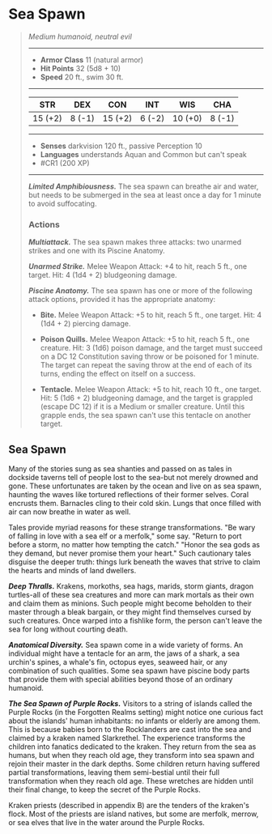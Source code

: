 # Sea Spawn
>*Medium humanoid, neutral evil*
>___
>- **Armor Class** 11 (natural armor)
>- **Hit Points** 32 (5d8 + 10)
>- **Speed** 20 ft., swim 30 ft.
>___
>|STR|DEX|CON|INT|WIS|CHA|
>|:---:|:---:|:---:|:---:|:---:|:---:|
>|15 (+2)|8 (-1)|15 (+2)|6 (-2)|10 (+0)|8 (-1)|
>___
>- **Senses** darkvision 120 ft., passive Perception 10
>- **Languages** understands Aquan and Common but can't speak
>- #CR1 (200 XP)
>___
>***Limited Amphibiousness.*** The sea spawn can breathe air and water, but needs to be submerged in the sea at least once a day for 1 minute to avoid suffocating.  
>
>### Actions
>***Multiattack.*** The sea spawn makes three attacks: two unarmed strikes and one with its Piscine Anatomy.  
>
>***Unarmed Strike.*** Melee Weapon Attack: +4 to hit, reach 5 ft., one target. Hit: 4 (1d4 + 2) bludgeoning damage.  
>
>***Piscine Anatomy.*** The sea spawn has one or more of the following attack options, provided it has the appropriate anatomy:  
>- **Bite.** Melee Weapon Attack: +5 to hit, reach 5 ft., one target. Hit: 4 (1d4 + 2) piercing damage.
>
>- **Poison Quills.** Melee Weapon Attack: +5 to hit, reach 5 ft., one creature. Hit: 3 (1d6) poison damage, and the target must succeed on a DC 12 Constitution saving throw or be poisoned for 1 minute. The target can repeat the saving throw at the end of each of its turns, ending the effect on itself on a success.
>
>- **Tentacle.** Melee Weapon Attack: +5 to hit, reach 10 ft., one target. Hit: 5 (1d6 + 2) bludgeoning damage, and the target is grappled (escape DC 12) if it is a Medium or smaller creature. Until this grapple ends, the sea spawn can't use this tentacle on another target.

## Sea Spawn

Many of the stories sung as sea shanties and passed on as tales in dockside taverns tell of people lost to the sea-but not merely drowned and gone. These unfortunates are taken by the ocean and live on as sea spawn, haunting the waves like tortured reflections of their former selves. Coral encrusts them. Barnacles cling to their cold skin. Lungs that once filled with air can now breathe in water as well.

Tales provide myriad reasons for these strange transformations. "Be wary of falling in love with a sea elf or a merfolk," some say. "Return to port before a storm, no matter how tempting the catch." "Honor the sea gods as they demand, but never promise them your heart." Such cautionary tales disguise the deeper truth: things lurk beneath the waves that strive to claim the hearts and minds of land dwellers.

***Deep Thralls.***  Krakens, morkoths, sea hags, marids, storm giants, dragon turtles-all of these sea creatures and more can mark mortals as their own and claim them as minions. Such people might become beholden to their master through a bleak bargain, or they might find themselves cursed by such creatures. Once warped into a fishlike form, the person can't leave the sea for long without courting death.

***Anatomical Diversity.***  Sea spawn come in a wide variety of forms. An individual might have a tentacle for an arm, the jaws of a shark, a sea urchin's spines, a whale's fin, octopus eyes, seaweed hair, or any combination of such qualities. Some sea spawn have piscine body parts that provide them with special abilities beyond those of an ordinary humanoid.

***The Sea Spawn of Purple Rocks.*** Visitors to a string of islands called the Purple Rocks (in the Forgotten Realms setting) might notice one curious fact about the islands' human inhabitants: no infants or elderly are among them. This is because babies born to the Rocklanders are cast into the sea and claimed by a kraken named Slarkrethel. The experience transforms the children into fanatics dedicated to the kraken. They return from the sea as humans, but when they reach old age, they transform into sea spawn and rejoin their master in the dark depths. Some children return having suffered partial transformations, leaving them semi-bestial until their full transformation when they reach old age. These wretches are hidden until their final change, to keep the secret of the Purple Rocks.

Kraken priests (described in appendix B) are the tenders of the kraken's flock. Most of the priests are island natives, but some are merfolk, merrow, or sea elves that live in the water around the Purple Rocks.